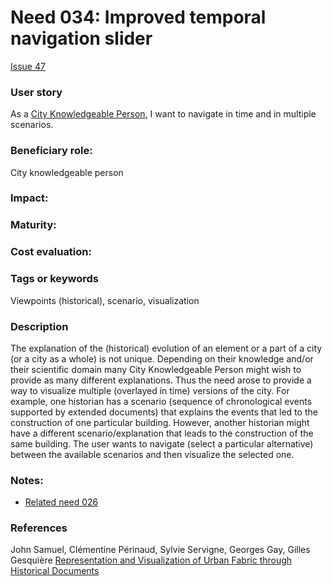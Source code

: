 # Need 034: Improved temporal navigation slider

[Issue 47](https://github.com/MEPP-team/RICT/issues/47)

### User story
As a [City Knowledgeable Person](Roles.md#city-knowledgeable-person), I want to navigate in time and in multiple scenarios.

### Beneficiary role: 
City knowledgeable person

### Impact: 

### Maturity:

### Cost evaluation:

### Tags or keywords
Viewpoints (historical), scenario, visualization

### Description
The explanation of the (historical) evolution of an element or a part of a city (or a city as a whole) is not unique.
Depending on their knowledge and/or their scientific domain many City Knowledgeable Person might wish to provide as many different explanations.
Thus the need arose to provide a way to visualize multiple (overlayed in time) versions of the city. 
For example, one historian has a scenario (sequence of chronological events supported by extended documents) that explains the events that led to the construction of one particular building. However, another historian might have a different scenario/explanation that leads to the construction of the same building. 
The user wants to navigate (select a particular alternative) between the available scenarios and then visualize the selected one.

### Notes:
 * [Related need 026](Need026.md)
 
### References
John Samuel, Clémentine Périnaud, Sylvie Servigne, Georges Gay, Gilles Gesquière [Representation and Visualization of Urban Fabric through Historical Documents](https://hal.archives-ouvertes.fr/hal-01381763/document)
